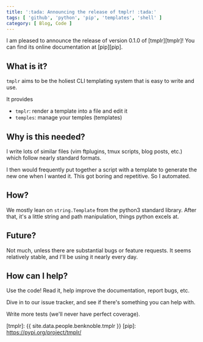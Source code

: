 ```yaml
---
title: ':tada: Announcing the release of tmplr! :tada:'
tags: [ 'github', 'python', 'pip', 'templates', 'shell' ]
category: [ Blog, Code ]
---
```


I am pleased to announce the release of version 0.1.0 of [tmplr][tmplr]! You can
find its online documentation at [pip][pip].

## What is it?

`tmplr` aims to be the holiest CLI templating system that is easy to write and
use.

It provides

- `tmplr`: render a template into a file and edit it
- `temples`: manage your temples (templates)

## Why is this needed?

I write lots of similar files (vim ftplugins, tmux scripts, blog posts, etc.)
which follow nearly standard formats.

I then would frequently put together a script with a template to generate the
new one when I wanted it. This got boring and repetitive. So I automated.

## How?

We mostly lean on `string.Template` from the python3 standard library. After
that, it's a little string and path manipulation, things python excels at.

## Future?

Not much, unless there are substantial bugs or feature requests. It seems
relatively stable, and I'll be using it nearly every day.

## How can I help?

Use the code! Read it, help improve the documentation, report bugs, etc.

Dive in to our issue tracker, and see if there's something you can help with.

Write more tests (we'll never have perfect coverage).

[tmplr]: {{ site.data.people.benknoble.tmplr }}
[pip]: https://pypi.org/project/tmplr/
